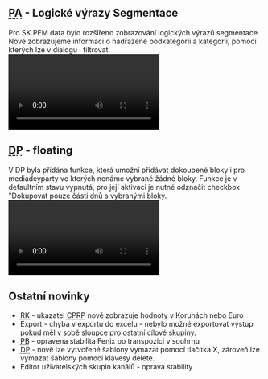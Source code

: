 ﻿---
categories: [fenix]
layout: fenix
---
## <abbr title="Post analýza">PA</abbr> - Logické výrazy Segmentace
Pro SK PEM data bylo rozšířeno zobrazování logických výrazů segmentace. Nově zobrazujeme informaci o nadřazené podkategorii a kategorii, pomocí kterých lze v dialogu i filtrovat.
<video src="{{site.url}}/data/segmentace_SK.mp4" type="video/mp4" controls></video>

## <abbr title="Detailní plán">DP</abbr> - floating 
V DP byla přidána funkce, která umožní přidávat dokoupené bloky i pro mediadeyparty ve kterých nenáme vybrané žádné bloky. 
Funkce je v defaultním stavu vypnutá, pro její aktivaci je nutné odznačit checkbox "Dokupovat pouze části dnů s vybranými bloky.
<video src="{{site.url}}/data/DP_floating.mp4" type="video/mp4" controls></video>

## Ostatní novinky
<ul><li><abbr title="Reachové křivky">RK</abbr> - ukazatel <abbr title="Cost Per Rating Point">CPRP</abbr> nově zobrazuje hodnoty v Korunách nebo Euro</li>
<li>Export -  chyba v exportu do excelu - nebylo možné exportovat výstup pokud měl v sobě sloupce pro ostatní cílové skupiny.</li>
<li><abbr title="Post buy">PB</abbr> - opravena stabilita Fenix po transpozici v souhrnu</li>
<li><abbr title="Detailní plán">DP</abbr> - nově lze vytvořené šablony vymazat pomocí tlačítka X, zároveň lze vymazat šablony pomocí klávesy delete.</li>
<li>Editor uživatelských skupin kanálů - oprava stability</li></ul>

